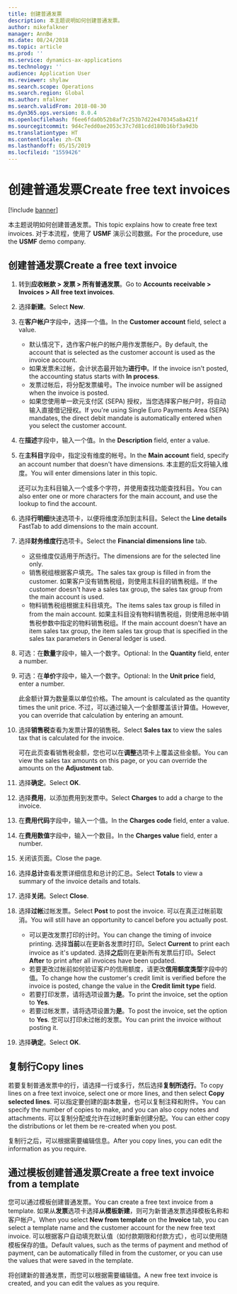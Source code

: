 ```yaml
---
title: 创建普通发票
description: 本主题说明如何创建普通发票。
author: mikefalkner
manager: AnnBe
ms.date: 08/24/2018
ms.topic: article
ms.prod: ''
ms.service: dynamics-ax-applications
ms.technology: ''
audience: Application User
ms.reviewer: shylaw
ms.search.scope: Operations
ms.search.region: Global
ms.author: mfalkner
ms.search.validFrom: 2018-08-30
ms.dyn365.ops.version: 8.0.4
ms.openlocfilehash: f6ee6fda0b52b8af7c253b7d22e470345a8a421f
ms.sourcegitcommit: 9d4c7edd0ae2053c37c7d81cdd180b16bf3a9d3b
ms.translationtype: HT
ms.contentlocale: zh-CN
ms.lasthandoff: 05/15/2019
ms.locfileid: "1559426"
---
```

# <a name="create-free-text-invoices"></a><span data-ttu-id="1bc5e-103">创建普通发票</span><span class="sxs-lookup"><span data-stu-id="1bc5e-103">Create free text invoices</span></span>

[!include [banner](../includes/banner.md)]

<span data-ttu-id="1bc5e-104">本主题说明如何创建普通发票。</span><span class="sxs-lookup"><span data-stu-id="1bc5e-104">This topic explains how to create free text invoices.</span></span> <span data-ttu-id="1bc5e-105">对于本流程，使用了 **USMF** 演示公司数据。</span><span class="sxs-lookup"><span data-stu-id="1bc5e-105">For the procedure, use the **USMF** demo company.</span></span>

## <a name="create-a-free-text-invoice"></a><span data-ttu-id="1bc5e-106">创建普通发票</span><span class="sxs-lookup"><span data-stu-id="1bc5e-106">Create a free text invoice</span></span>

1. <span data-ttu-id="1bc5e-107">转到**应收帐款 \> 发票 \> 所有普通发票**。</span><span class="sxs-lookup"><span data-stu-id="1bc5e-107">Go to **Accounts receivable \> Invoices \> All free text invoices**.</span></span>
2. <span data-ttu-id="1bc5e-108">选择**新建**。</span><span class="sxs-lookup"><span data-stu-id="1bc5e-108">Select **New**.</span></span>
3. <span data-ttu-id="1bc5e-109">在**客户帐户**字段中，选择一个值。</span><span class="sxs-lookup"><span data-stu-id="1bc5e-109">In the **Customer account** field, select a value.</span></span>

    * <span data-ttu-id="1bc5e-110">默认情况下，选作客户帐户的帐户用作发票帐户。</span><span class="sxs-lookup"><span data-stu-id="1bc5e-110">By default, the account that is selected as the customer account is used as the invoice account.</span></span>
    * <span data-ttu-id="1bc5e-111">如果发票未过帐，会计状态最开始为**进行中**。</span><span class="sxs-lookup"><span data-stu-id="1bc5e-111">If the invoice isn't posted, the accounting status starts with **In process**.</span></span>
    * <span data-ttu-id="1bc5e-112">发票过帐后，将分配发票编号。</span><span class="sxs-lookup"><span data-stu-id="1bc5e-112">The invoice number will be assigned when the invoice is posted.</span></span>
    * <span data-ttu-id="1bc5e-113">如果您使用单一欧元支付区 (SEPA) 授权，当您选择客户帐户时，将自动输入直接借记授权。</span><span class="sxs-lookup"><span data-stu-id="1bc5e-113">If you're using Single Euro Payments Area (SEPA) mandates, the direct debit mandate is automatically entered when you select the customer account.</span></span>

4. <span data-ttu-id="1bc5e-114">在**描述**字段中，输入一个值。</span><span class="sxs-lookup"><span data-stu-id="1bc5e-114">In the **Description** field, enter a value.</span></span>
5. <span data-ttu-id="1bc5e-115">在**主科目**字段中，指定没有维度的帐号。</span><span class="sxs-lookup"><span data-stu-id="1bc5e-115">In the **Main account** field, specify an account number that doesn't have dimensions.</span></span> <span data-ttu-id="1bc5e-116">本主题的后文将输入维度。</span><span class="sxs-lookup"><span data-stu-id="1bc5e-116">You will enter dimensions later in this topic.</span></span>

    <span data-ttu-id="1bc5e-117">还可以为主科目输入一个或多个字符，并使用查找功能查找科目。</span><span class="sxs-lookup"><span data-stu-id="1bc5e-117">You can also enter one or more characters for the main account, and use the lookup to find the account.</span></span>

6. <span data-ttu-id="1bc5e-118">选择**行明细**快速选项卡，以便将维度添加到主科目。</span><span class="sxs-lookup"><span data-stu-id="1bc5e-118">Select the **Line details** FastTab to add dimensions to the main account.</span></span>
7. <span data-ttu-id="1bc5e-119">选择**财务维度行**选项卡。</span><span class="sxs-lookup"><span data-stu-id="1bc5e-119">Select the **Financial dimensions line** tab.</span></span>

    * <span data-ttu-id="1bc5e-120">这些维度仅适用于所选行。</span><span class="sxs-lookup"><span data-stu-id="1bc5e-120">The dimensions are for the selected line only.</span></span>
    * <span data-ttu-id="1bc5e-121">销售税组根据客户填充。</span><span class="sxs-lookup"><span data-stu-id="1bc5e-121">The sales tax group is filled in from the customer.</span></span> <span data-ttu-id="1bc5e-122">如果客户没有销售税组，则使用主科目的销售税组。</span><span class="sxs-lookup"><span data-stu-id="1bc5e-122">If the customer doesn't have a sales tax group, the sales tax group from the main account is used.</span></span>
    * <span data-ttu-id="1bc5e-123">物料销售税组根据主科目填充。</span><span class="sxs-lookup"><span data-stu-id="1bc5e-123">The items sales tax group is filled in from the main account.</span></span> <span data-ttu-id="1bc5e-124">如果主科目没有物料销售税组，则使用总帐中销售税参数中指定的物料销售税组。</span><span class="sxs-lookup"><span data-stu-id="1bc5e-124">If the main account doesn't have an item sales tax group, the item sales tax group that is specified in the sales tax parameters in General ledger is used.</span></span>

8. <span data-ttu-id="1bc5e-125">可选：在**数量**字段中，输入一个数字。</span><span class="sxs-lookup"><span data-stu-id="1bc5e-125">Optional: In the **Quantity** field, enter a number.</span></span>
9. <span data-ttu-id="1bc5e-126">可选：在**单价**字段中，输入一个数字。</span><span class="sxs-lookup"><span data-stu-id="1bc5e-126">Optional: In the **Unit price** field, enter a number.</span></span>

    <span data-ttu-id="1bc5e-127">此金额计算为数量乘以单位价格。</span><span class="sxs-lookup"><span data-stu-id="1bc5e-127">The amount is calculated as the quantity times the unit price.</span></span> <span data-ttu-id="1bc5e-128">不过，可以通过输入一个金额覆盖该计算值。</span><span class="sxs-lookup"><span data-stu-id="1bc5e-128">However, you can override that calculation by entering an amount.</span></span>

10. <span data-ttu-id="1bc5e-129">选择**销售税**查看为发票计算的销售税。</span><span class="sxs-lookup"><span data-stu-id="1bc5e-129">Select **Sales tax** to view the sales tax that is calculated for the invoice.</span></span>

    <span data-ttu-id="1bc5e-130">可在此页查看销售税金额，您也可以在**调整**选项卡上覆盖这些金额。</span><span class="sxs-lookup"><span data-stu-id="1bc5e-130">You can view the sales tax amounts on this page, or you can override the amounts on the **Adjustment** tab.</span></span>

11. <span data-ttu-id="1bc5e-131">选择**确定**。</span><span class="sxs-lookup"><span data-stu-id="1bc5e-131">Select **OK**.</span></span>
12. <span data-ttu-id="1bc5e-132">选择**费用**，以添加费用到发票中。</span><span class="sxs-lookup"><span data-stu-id="1bc5e-132">Select **Charges** to add a charge to the invoice.</span></span>
13. <span data-ttu-id="1bc5e-133">在**费用代码**字段中，输入一个值。</span><span class="sxs-lookup"><span data-stu-id="1bc5e-133">In the **Charges code** field, enter a value.</span></span>
14. <span data-ttu-id="1bc5e-134">在**费用数值**字段中，输入一个数目。</span><span class="sxs-lookup"><span data-stu-id="1bc5e-134">In the **Charges value** field, enter a number.</span></span>
15. <span data-ttu-id="1bc5e-135">关闭该页面。</span><span class="sxs-lookup"><span data-stu-id="1bc5e-135">Close the page.</span></span>
16. <span data-ttu-id="1bc5e-136">选择**总计**查看发票详细信息和总计的汇总。</span><span class="sxs-lookup"><span data-stu-id="1bc5e-136">Select **Totals** to view a summary of the invoice details and totals.</span></span>
17. <span data-ttu-id="1bc5e-137">选择**关闭**。</span><span class="sxs-lookup"><span data-stu-id="1bc5e-137">Select **Close**.</span></span>
18. <span data-ttu-id="1bc5e-138">选择**过帐**过帐发票。</span><span class="sxs-lookup"><span data-stu-id="1bc5e-138">Select **Post** to post the invoice.</span></span> <span data-ttu-id="1bc5e-139">可以在真正过帐前取消。</span><span class="sxs-lookup"><span data-stu-id="1bc5e-139">You will still have an opportunity to cancel before you actually post.</span></span>

    * <span data-ttu-id="1bc5e-140">可以更改发票打印的计时。</span><span class="sxs-lookup"><span data-stu-id="1bc5e-140">You can change the timing of invoice printing.</span></span> <span data-ttu-id="1bc5e-141">选择**当前**以在更新各发票时打印。</span><span class="sxs-lookup"><span data-stu-id="1bc5e-141">Select **Current** to print each invoice as it's updated.</span></span> <span data-ttu-id="1bc5e-142">选择**之后**则在更新所有发票后打印。</span><span class="sxs-lookup"><span data-stu-id="1bc5e-142">Select **After** to print after all invoices have been updated.</span></span>
    * <span data-ttu-id="1bc5e-143">若要更改过帐前如何验证客户的信用额度，请更改**信用额度类型**字段中的值。</span><span class="sxs-lookup"><span data-stu-id="1bc5e-143">To change how the customer's credit limit is verified before the invoice is posted, change the value in the **Credit limit type** field.</span></span>
    * <span data-ttu-id="1bc5e-144">若要打印发票，请将选项设置为**是**。</span><span class="sxs-lookup"><span data-stu-id="1bc5e-144">To print the invoice, set the option to **Yes**.</span></span>
    * <span data-ttu-id="1bc5e-145">若要过帐发票，请将选项设置为**是**。</span><span class="sxs-lookup"><span data-stu-id="1bc5e-145">To post the invoice, set the option to **Yes**.</span></span> <span data-ttu-id="1bc5e-146">您可以打印未过帐的发票。</span><span class="sxs-lookup"><span data-stu-id="1bc5e-146">You can print the invoice without posting it.</span></span>

19. <span data-ttu-id="1bc5e-147">选择**确定**。</span><span class="sxs-lookup"><span data-stu-id="1bc5e-147">Select **OK**.</span></span>

## <a name="copy-lines"></a><span data-ttu-id="1bc5e-148">复制行</span><span class="sxs-lookup"><span data-stu-id="1bc5e-148">Copy lines</span></span>
<span data-ttu-id="1bc5e-149">若要复制普通发票中的行，请选择一行或多行，然后选择**复制所选行**。</span><span class="sxs-lookup"><span data-stu-id="1bc5e-149">To copy lines on a free text invoice, select one or more lines, and then select **Copy selected lines**.</span></span> <span data-ttu-id="1bc5e-150">可以指定要创建的副本数量，也可以复制注释和附件。</span><span class="sxs-lookup"><span data-stu-id="1bc5e-150">You can specify the number of copies to make, and you can also copy notes and attachments.</span></span> <span data-ttu-id="1bc5e-151">可以复制分配或允许在过帐时重新创建分配。</span><span class="sxs-lookup"><span data-stu-id="1bc5e-151">You can either copy the distributions or let them be re-created when you post.</span></span>

<span data-ttu-id="1bc5e-152">复制行之后，可以根据需要编辑信息。</span><span class="sxs-lookup"><span data-stu-id="1bc5e-152">After you copy lines, you can edit the information as you require.</span></span>

## <a name="create-a-free-text-invoice-from-a-template"></a><span data-ttu-id="1bc5e-153">通过模板创建普通发票</span><span class="sxs-lookup"><span data-stu-id="1bc5e-153">Create a free text invoice from a template</span></span>
<span data-ttu-id="1bc5e-154">您可以通过模板创建普通发票。</span><span class="sxs-lookup"><span data-stu-id="1bc5e-154">You can create a free text invoice from a template.</span></span> <span data-ttu-id="1bc5e-155">如果从**发票**选项卡选择**从模板新建**，则可为新普通发票选择模板名称和客户帐户。</span><span class="sxs-lookup"><span data-stu-id="1bc5e-155">When you select **New from template** on the **Invoice** tab, you can select a template name and the customer account for the new free text invoice.</span></span> <span data-ttu-id="1bc5e-156">可以根据客户自动填充默认值（如付款期限和付款方式），也可以使用随模板保存的值。</span><span class="sxs-lookup"><span data-stu-id="1bc5e-156">Default values, such as the terms of payment and method of payment, can be automatically filled in from the customer, or you can use the values that were saved in the template.</span></span>

<span data-ttu-id="1bc5e-157">将创建新的普通发票，而您可以根据需要编辑值。</span><span class="sxs-lookup"><span data-stu-id="1bc5e-157">A new free text invoice is created, and you can edit the values as you require.</span></span>
